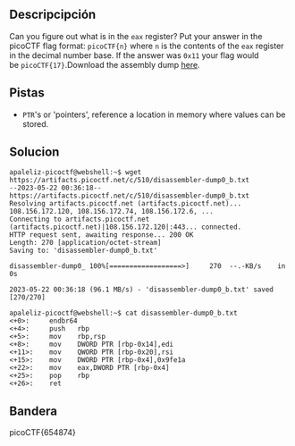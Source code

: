 ## Descripcipción

Can you figure out what is in the `eax` register? Put your answer in the picoCTF flag format: `picoCTF{n}` where `n` is the contents of the `eax` register in the decimal number base. If the answer was `0x11` your flag would be `picoCTF{17}`.Download the assembly dump [here](https://artifacts.picoctf.net/c/510/disassembler-dump0_b.txt).

## Pistas

- `PTR`'s or 'pointers', reference a location in memory where values can be stored.

## Solucion

```
apaleliz-picoctf@webshell:~$ wget https://artifacts.picoctf.net/c/510/disassembler-dump0_b.txt
--2023-05-22 00:36:18--  https://artifacts.picoctf.net/c/510/disassembler-dump0_b.txt
Resolving artifacts.picoctf.net (artifacts.picoctf.net)... 108.156.172.120, 108.156.172.74, 108.156.172.6, ...
Connecting to artifacts.picoctf.net (artifacts.picoctf.net)|108.156.172.120|:443... connected.
HTTP request sent, awaiting response... 200 OK
Length: 270 [application/octet-stream]
Saving to: 'disassembler-dump0_b.txt'

disassembler-dump0_ 100%[==================>]     270  --.-KB/s    in 0s      

2023-05-22 00:36:18 (96.1 MB/s) - 'disassembler-dump0_b.txt' saved [270/270]

apaleliz-picoctf@webshell:~$ cat disassembler-dump0_b.txt
<+0>:     endbr64 
<+4>:     push   rbp
<+5>:     mov    rbp,rsp
<+8>:     mov    DWORD PTR [rbp-0x14],edi
<+11>:    mov    QWORD PTR [rbp-0x20],rsi
<+15>:    mov    DWORD PTR [rbp-0x4],0x9fe1a
<+22>:    mov    eax,DWORD PTR [rbp-0x4]
<+25>:    pop    rbp
<+26>:    ret
```

## Bandera
picoCTF{654874}